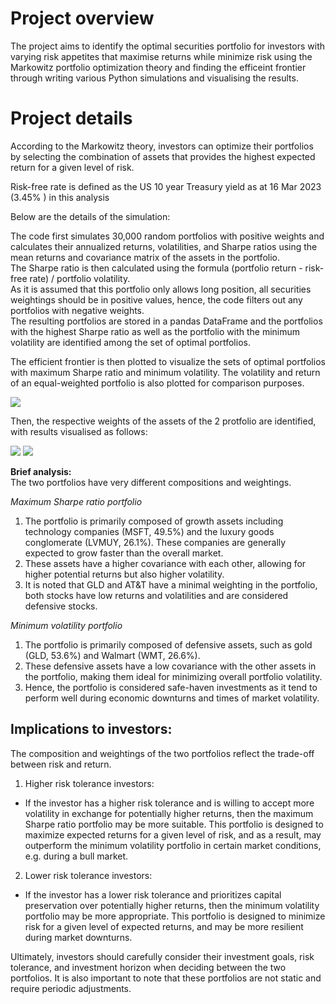 # Project overview  
The project aims to identify the optimal securities portfolio for investors with varying risk appetites that maximise returns while minimize risk using the Markowitz portfolio optimization theory and finding the efficeint frontier through writing various Python simulations and visualising the results.
 
# Project details  
According to the Markowitz theory, investors can optimize their portfolios by selecting the combination of assets that provides the highest expected return for a given level of risk. 

Risk-free rate is defined as the US 10 year Treasury yield as at 16 Mar 2023 (3.45%	) in this analysis

Below are the details of the simulation: 

The code first simulates 30,000 random portfolios with positive weights and calculates their annualized returns, volatilities, and Sharpe ratios using the mean returns and covariance matrix of the assets in the portfolio.  
The Sharpe ratio is then calculated using the formula (portfolio return - risk-free rate) / portfolio volatility.  
As it is assumed that this portfolio only allows long position, all securities weightings should be in positive values, hence, the code filters out any portfolios with negative weights.  
The resulting portfolios are stored in a pandas DataFrame and the portfolios with the highest Sharpe ratio as well as the portfolio with the minimum volatility are identified among the set of optimal portfolios.  

The efficient frontier is then plotted to visualize the sets of optimal portfolios with maximum Sharpe ratio and minimum volatility.  The volatility and return of an equal-weighted portfolio is also plotted for comparison purposes.

![](https://github.com/GISOGISO/Financial_data_analysis/blob/main/images/Efficient%20Frontier%20with%20Max%20Sharpe%20Ratio%2C%20min%20volatility%20and%20equal%20weights.png)  

Then,  the respective weights of the assets of the 2 protfolio are identified, with results visualised as follows:  

![](https://github.com/GISOGISO/Financial_data_analysis/blob/main/images/max%20return%20pie%20chart.png)
![](https://github.com/GISOGISO/Financial_data_analysis/blob/main/images/min%20vol%20pie%20chart.png)

**Brief analysis:**  
The two portfolios have very different compositions and weightings.  

*Maximum Sharpe ratio portfolio*
1. The portfolio is primarily composed of growth assets including technology companies (MSFT, 49.5%) and the luxury goods conglomerate (LVMUY, 26.1%). These companies are generally expected to grow faster than the overall market.
2. These assets have a higher covariance with each other, allowing for higher potential returns but also higher volatility.
3. It is noted that GLD and AT&T have a minimal weighting in the portfolio, both stocks have low returns and volatilities and are considered defensive stocks. 

*Minimum volatility portfolio*
1. The portfolio is primarily composed of defensive assets, such as gold (GLD, 53.6%) and Walmart (WMT, 26.6%). 
2. These defensive assets have a low covariance with the other assets in the portfolio, making them ideal for minimizing overall portfolio volatility.
3. Hence, the portfolio is considered safe-haven investments as it tend to perform well during economic downturns and times of market volatility. 


## Implications to investors:  

The composition and weightings of the two portfolios reflect the trade-off between risk and return.  

1. Higher risk tolerance investors: 
- If the investor has a higher risk tolerance and is willing to accept more volatility in exchange for potentially higher returns, then the maximum Sharpe ratio portfolio may be more suitable. This portfolio is designed to maximize expected returns for a given level of risk, and as a result, may outperform the minimum volatility portfolio in certain market conditions, e.g. during a bull market.

2. Lower risk tolerance investors: 
- If the investor has a lower risk tolerance and prioritizes capital preservation over potentially higher returns, then the minimum volatility portfolio may be more appropriate. This portfolio is designed to minimize risk for a given level of expected returns, and may be more resilient during market downturns.  

Ultimately, investors should carefully consider their investment goals, risk tolerance, and investment horizon when deciding between the two portfolios. It is also important to note that these portfolios are not static and require periodic adjustments.

